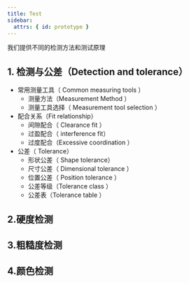 ```yaml
---
title: Test
sidebar:
  attrs: { id: prototype }
---
```


我们提供不同的检测方法和测试原理

## 1. 检测与公差（Detection and tolerance）
*  常用测量工具（ Common measuring tools ）
   *  测量方法（Measurement Method ）
   *  测量工具选择（ Measurement tool selection ）
*  配合关系（Fit relationship）
   *  间隙配合（ Clearance fit ）
   *  过盈配合（ interference fit）
   *  过度配合（Excessive coordination ）
*  公差（  Tolerance）
   *  形状公差（ Shape tolerance）
   *  尺寸公差（ Dimensional tolerance ）
   *  位置公差（ Position tolerance ）
   *  公差等级（Tolerance class ）
   *  公差表（Tolerance table ）

## 2.硬度检测

## 3.粗糙度检测

## 4.颜色检测